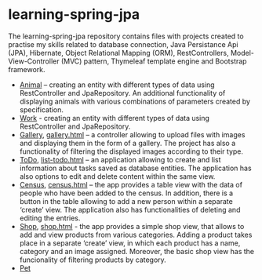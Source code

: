 # learning-spring-jpa

The learning-spring-jpa repository contains files with projects created to practise my skills related to database connection, Java Persistance Api (JPA), Hibernate, Object Relational Mapping (ORM), RestControllers, Model-View-Controller (MVC) pattern, Thymeleaf template engine and Bootstrap framework. 
- [Animal]( https://github.com/katarzynaNow/learning-spring-jpa/tree/master/src/main/java/com/example/learningspringjpa/animal) – creating an entity with different types of data using RestController and JpaRepository. An additional functionality of displaying animals with various combinations of parameters created by specification. 
- [Work]( https://github.com/katarzynaNow/learning-spring-jpa/tree/master/src/main/java/com/example/learningspringjpa/work) - creating an entity with different types of data using RestController and JpaRepository.
- [Gallery]( https://github.com/katarzynaNow/learning-spring-jpa/tree/master/src/main/java/com/example/learningspringjpa/gallery), [gallery.html]( https://github.com/katarzynaNow/learning-spring-jpa/blob/master/src/main/resources/templates/gallery.html) – a controller allowing to upload files with images and displaying them in the form of a gallery. The project has also a functionality of filtering the displayed images according to their type. 
- [ToDo]( https://github.com/katarzynaNow/learning-spring-jpa/tree/master/src/main/java/com/example/learningspringjpa/toDo), [list-todo.html]( https://github.com/katarzynaNow/learning-spring-jpa/blob/master/src/main/resources/templates/list-todo.html) – an application allowing to create and list information about tasks saved as database entities. The application has also options to edit and delete content within the same view.  
- [Census](https://github.com/katarzynaNow/learning-spring-jpa/tree/master/src/main/java/com/example/learningspringjpa/census), [census.html]( https://github.com/katarzynaNow/learning-spring-jpa/tree/master/src/main/resources/templates/census) – the app provides a table view with the data of people who have been added to the census. In addition, there is a button in the table allowing to add a new person within a separate ‘create’ view. The application also has functionalities of deleting and editing the entries.
- [Shop](https://github.com/katarzynaNow/learning-spring-jpa/tree/master/src/main/java/com/example/learningspringjpa/shop), [shop.html]( https://github.com/katarzynaNow/learning-spring-jpa/tree/master/src/main/resources/templates/shop) - the app provides a simple shop view, that allows to add and view products from various categories. Adding a product takes place in a separate ‘create’ view, in which each product has a name, category and an image assigned. Moreover, the basic shop view has the funcionality of filtering products by category.
- [Pet](https://github.com/katarzynaNow/learning-spring-jpa/tree/master/src/main/java/com/example/learningspringjpa/pet)
